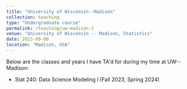 ```yaml
---
title: "University of Wisconsin--Madison"
collection: teaching
type: "Undergraduate course"
permalink: /teaching/uw-madison-1
venue: "University of Wisconsin -- Madison, Statistics"
date: 2023-09-08
location: "Madison, USA"
---
```


Below are the classes and years I have TA'd for during my time at UW--Madison:


- Stat 240: Data Science Modeling I (Fall 2023, Spring 2024)